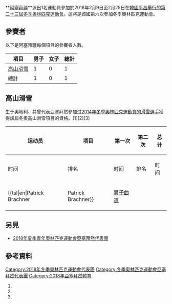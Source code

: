 **[阿塞拜疆](../Page/阿塞拜疆.md "wikilink")**派出1名運動員參加於2018年2月9日至2月25日在[韓國](https://zh.wikipedia.org/wiki/韓國 "wikilink")[平昌舉行的](https://zh.wikipedia.org/wiki/平昌 "wikilink")[第二十三屆冬季奧林匹克運動會](https://zh.wikipedia.org/wiki/2018年冬季奧林匹克運動會 "wikilink")。這將是該國第六次參加冬季奧林匹克運動會。

## 參賽者

以下是阿塞拜疆每個項目的參賽者人數。

| 項目                                                                    | 男子 | 女子 | 總計 |
| --------------------------------------------------------------------- | -- | -- | -- |
| [高山滑雪](https://zh.wikipedia.org/wiki/2018年冬季奧林匹克運動會高山滑雪比賽 "wikilink") | 1  | 0  | 1  |
| 總計                                                                    | 1  | 0  | 1  |

## 高山滑雪

生于奧地利、并曾代表亞塞拜然參加过[2014年冬季奧林匹克運動會的滑雪選手](https://zh.wikipedia.org/wiki/2014年冬季奧林匹克運動會 "wikilink")獲得該屆冬奧高山滑雪項目的資格。\[1\]\[2\]\[3\]

<table>
<thead>
<tr class="header">
<th><p>运动员</p></th>
<th><p>项目</p></th>
<th><p>第一次</p></th>
<th><p>第二次</p></th>
<th><p>总计</p></th>
</tr>
</thead>
<tbody>
<tr class="odd">
<td><p>时间</p></td>
<td><p>排名</p></td>
<td><p>时间</p></td>
<td><p>排名</p></td>
<td><p>时间</p></td>
</tr>
<tr class="even">
<td><p>{{tsl|en|Patrick Brachner</p></td>
<td><p>Patrick Brachner}}</p></td>
<td><p><a href="https://zh.wikipedia.org/wiki/2018年冬季奧林匹克運動會高山滑雪比賽－男子曲道" title="wikilink">男子曲道</a></p></td>
<td></td>
<td></td>
</tr>
</tbody>
</table>

## 另見

  - [2018年夏季青年奧林匹克運動會亞塞拜然代表團](https://zh.wikipedia.org/wiki/2018年夏季青年奧林匹克運動會亞塞拜然代表團 "wikilink")

## 參考資料

[Category:2018年冬季奧林匹克運動會代表團](https://zh.wikipedia.org/wiki/Category:2018年冬季奧林匹克運動會代表團 "wikilink") [Category:冬季奧林匹克運動會亞塞拜然代表團](https://zh.wikipedia.org/wiki/Category:冬季奧林匹克運動會亞塞拜然代表團 "wikilink") [Category:2018年亞塞拜然體育](https://zh.wikipedia.org/wiki/Category:2018年亞塞拜然體育 "wikilink")

1.
2.
3.